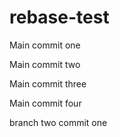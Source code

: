 # rebase-test
Main commit one

Main commit two

Main commit three

Main commit four

branch two commit one